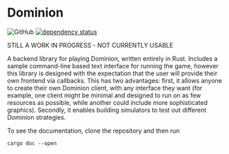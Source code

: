 # Dominion

![GitHub](https://img.shields.io/github/license/anticardgamecardgameclub/dominion)
[![dependency status](https://deps.rs/repo/github/anticardgamecardgameclub/dominion/status.svg)](https://deps.rs/repo/github/anticardgamecardgameclub/dominion)

STILL A WORK IN PROGRESS - NOT CURRENTLY USABLE

A backend library for playing Dominion, written entirely in Rust. Includes a sample command-line based text interface for running the game, however this library is designed with the expectation that the user will provide their own frontend via callbacks. This has two advantages: first, it allows anyone to create their own Dominion client, with any interface they want (for example, one client might be minimal and designed to run on as few resources as possible, while another could include more sophisticated graphics). Secondly, it enables building simulators to test out different Dominion strategies.

To see the documentation, clone the repository and then run

```shell
cargo doc --open
```
